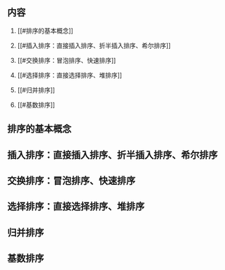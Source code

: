 
## 内容

1. [[#排序的基本概念]]

2. [[#插入排序：直接插入排序、折半插入排序、希尔排序]]

3. [[#交换排序：冒泡排序、快速排序]]

4. [[#选择排序：直接选择排序、堆排序]]

5. [[#归并排序]]

6. [[#基数排序]]
## 排序的基本概念

## 插入排序：直接插入排序、折半插入排序、希尔排序

## 交换排序：冒泡排序、快速排序

## 选择排序：直接选择排序、堆排序

## 归并排序

## 基数排序